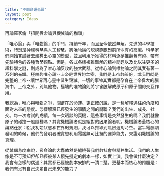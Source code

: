 ```yaml
---
title: "不向命運低頭"
layout: post
category: Ideas
---
```


再論羅家倫「扭開宿命論與機械論的枷鎖」

「唯心論」與「唯物論」的爭鬥，持續千年，而且至今依然無解。先進的科學技術，特別是神經科學與人工智慧，將唯物論的規模膨脹到前所未有的高度。科學家們開始嘗試著去建構出心靈的模型，並且利用所獲得的材料逐步推翻舊有的、帶有先驗特色的各種哲學觀點。但是，各式各樣複雜難解的精神問題以及比以往更多的超科學之謎，則成為了唯心論反攻的強大武器。從唯心論到唯物論之間其實有著一系列的光譜。極端的唯心論--上帝是世界的主宰，我們是上帝的部份，或我們就是完整的上帝--讓世界再心靈中誕生毀滅。一切的事物其實都是孕育在上帝偉大的腦海中，上帝之外，別無他物。極端的唯物論則將宇宙肢解成原子和原子間的交互作用。

我認為，唯心與唯物之爭，關鍵在於命運。更正確的說，是一種解釋過往的角度和面對未來的態度。怎樣解釋已經發生的事情之間的關聯？我們的出生、成長、社交。每一次考試的成績，每一次晤談的契機，這些事情是突然發生的嗎？我們就像原子的碰撞一般隨機嗎？其實機械論者就是絕對的因果論者呢。機械論者最核心的論點在於：給我初始狀態和世界的規則，我可以推導到無限遠的時空。當年電腦剛發明的時候，他們的發明者確實想利用電腦無可比擬的運算能力，來證明機械論的真理。

從某個角度來說，宿命論的大蠹依然是纏繞著我們的社會與精神生活。我們的人生像是不可預知但卻已經被某人預先擬定的劇本一樣，如實上演。我會做什麼決定？我會有怎樣的偶遇？其實都已經被劇本安排的一清二楚。更基本而核心的問題是：我們有沒有自己決定自己未來的能力？
